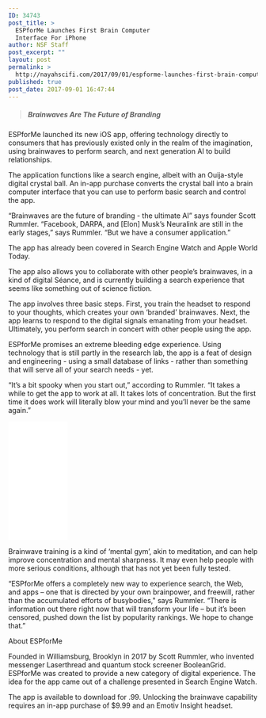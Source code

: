 ```yaml
---
ID: 34743
post_title: >
  ESPforMe Launches First Brain Computer
  Interface For iPhone
author: NSF Staff
post_excerpt: ""
layout: post
permalink: >
  http://nayahscifi.com/2017/09/01/espforme-launches-first-brain-computer-interface-iphone/
published: true
post_date: 2017-09-01 16:47:44
---
```

<blockquote>
<h5 class="article-intro-text quote-lines">Brainwaves Are The Future of Branding</h5>
</blockquote>
<p class="responsiveNews">ESPforMe launched its new iOS app, offering technology directly to consumers that has previously existed only in the realm of the imagination, using brainwaves to perform search, and next generation AI to build relationships.</p>
<p class="responsiveNews">The application functions like a search engine, albeit with an Ouija-style digital crystal ball. An in-app purchase converts the crystal ball into a brain computer interface that you can use to perform basic search and control the app.</p>
<p class="responsiveNews">“Brainwaves are the future of branding - the ultimate AI” says founder Scott Rummler. “Facebook, DARPA, and [Elon] Musk’s Neuralink are still in the early stages,” says Rummler. “But we have a consumer application.”</p>
<p class="responsiveNews">The app has already been covered in Search Engine Watch and Apple World Today.</p>
<p class="responsiveNews">The app also allows you to collaborate with other people’s brainwaves, in a kind of digital Séance, and is currently building a search experience that seems like something out of science fiction.</p>
<p class="responsiveNews">The app involves three basic steps. First, you train the headset to respond to your thoughts, which creates your own ‘branded’ brainwaves. Next, the app learns to respond to the digital signals emanating from your headset. Ultimately, you perform search in concert with other people using the app.</p>
<p class="responsiveNews">ESPforMe promises an extreme bleeding edge experience. Using technology that is still partly in the research lab, the app is a feat of design and engineering - using a small database of links - rather than something that will serve all of your search needs - yet.</p>
<p class="responsiveNews">“It’s a bit spooky when you start out,” according to Rummler. “It takes a while to get the app to work at all. It takes lots of concentration. But the first time it does work will literally blow your mind and you’ll never be the same again.”</p>
<iframe style="width: 120px; height: 240px;" src="//ws-na.amazon-adsystem.com/widgets/q?ServiceVersion=20070822&amp;OneJS=1&amp;Operation=GetAdHtml&amp;MarketPlace=US&amp;source=ss&amp;ref=as_ss_li_til&amp;ad_type=product_link&amp;tracking_id=nayah099-20&amp;marketplace=amazon&amp;region=US&amp;placement=0134682335&amp;asins=0134682335&amp;linkId=3706f45e7bde5191337222241c1f882f&amp;show_border=true&amp;link_opens_in_new_window=true" width="300" height="150" frameborder="0" marginwidth="0" marginheight="0" scrolling="no"></iframe>
<p class="responsiveNews">Brainwave training is a kind of ‘mental gym’, akin to meditation, and can help improve concentration and mental sharpness. It may even help people with more serious conditions, although that has not yet been fully tested.</p>
<p class="responsiveNews">“ESPforMe offers a completely new way to experience search, the Web, and apps – one that is directed by your own brainpower, and freewill, rather than the accumulated efforts of busybodies," says Rummler. “There is information out there right now that will transform your life – but it’s been censored, pushed down the list by popularity rankings. We hope to change that.”</p>
<p class="responsiveNews">About ESPforMe</p>
<p class="responsiveNews">Founded in Williamsburg, Brooklyn in 2017 by Scott Rummler, who invented messenger Laserthread and quantum stock screener BooleanGrid. ESPforMe was created to provide a new category of digital experience. The idea for the app came out of a challenge presented in Search Engine Watch.</p>
<p class="responsiveNews">The app is available to download for .99. Unlocking the brainwave capability requires an in-app purchase of $9.99 and an Emotiv Insight headset.</p>